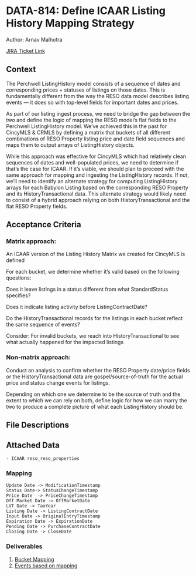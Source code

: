 # DATA-814: Define ICAAR Listing History Mapping Strategy

Author: Arnav Malhotra

[JIRA Ticket Link](https://perchwell.atlassian.net/browse/DATAENG-814)

## Context
The Perchwell ListingHistory model consists of a sequence of dates and corresponding prices + statuses of listings on those dates. This is fundamentally different from the way the RESO data model describes listing events — it does so with top-level fields for important dates and prices.

As part of our listing ingest process, we need to bridge the gap between the two and define the logic of mapping the RESO model’s flat fields to the Perchwell ListingHistory model. We’ve achieved this in the past for CincyMLS & CRMLS by defining a matrix that buckets of all different combinations of RESO Property listing price and date field sequences and maps them to output arrays of ListingHistory objects.

While this approach was effective for CincyMLS which had relatively clean sequences of dates and well-populated prices, we need to determine if that’s the case for ICAAR. If it’s viable, we should plan to proceed with the same approach for mapping and ingesting the ListingHistory records. If not, we’ll need to identify an alternate strategy for computing ListingHistory arrays for each Babylon Listing based on the corresponding RESO Property and its HistoryTransactional data. This alternate strategy would likely need to consist of a hybrid approach relying on both HistoryTransactional and the flat RESO Property fields.
## Acceptance Criteria
### Matrix approach: 
An ICAAR version of the Listing History Matrix we created for CincyMLS is defined

For each bucket, we determine whether it’s valid based on the following questions:

Does it leave listings in a status different from what StandardStatus specifies?

Does it indicate listing activity before ListingContractDate?

Do the HistoryTransactional records for the listings in each bucket reflect the same sequence of events?

Consider: For invalid buckets, we reach into HistoryTransactional to see what actually happened for the impacted listings

### Non-matrix approach:

Conduct an analysis to confirm whether the RESO Property date/price fields or the HistoryTransactional data are gospel/source-of-truth for the actual price and status change events for listings.

Depending on which one we determine to be the source of truth and the extent to which we can rely on both, define logic for how we can marry the two to produce a complete picture of what each ListingHistory should be.
## File Descriptions

## Attached Data
    - ICAAR reso_reso_properties
### Mapping
```
Update Date -> ModificationTimestamp
Status Date-> StatusChangeTimestamp
Price Date	-> PriceChangeTimestamp
Off Market Date -> OffMarketDate
LVT Date -> TaxYear
Listing Date -> ListingContractDate
Input Date -> OriginalEntryTimestamp
Expiration Date -> ExpirationDate
Pending Date -> PurchaseContractDate
Closing Date -> CloseDate
```
### Deliverables
1. [Bucket Mapping](https://docs.google.com/spreadsheets/d/11l2cEOXnx2aqlOIi136Sfnkow40avnaPVVeHQdNjM3Q/edit#gid=1198768936)
2. [Events based on mapping](https://docs.google.com/spreadsheets/d/1qV9pAQw8zyba6QZRE_nEfi2W4T2psrS-RgHR6ZTBIz4/edit#gid=1505216398)